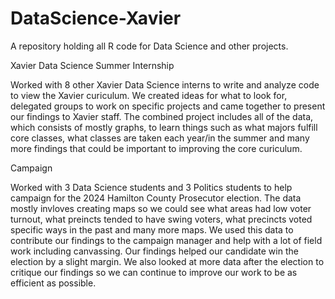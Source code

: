 # DataScience-Xavier
A repository holding all R code for Data Science and other projects.

Xavier Data Science Summer Internship

Worked with 8 other Xavier Data Science interns to write and analyze code to view the Xavier curiculum. We created ideas for what to look for, delegated groups to work on specific projects and came together to present our findings to Xavier staff. The combined project includes all of the data, which consists of mostly graphs, to learn things such as what majors fulfill core classes, what classes are taken each year/in the summer and many more findings that could be important to improving the core curiculum. 


Campaign 

Worked with 3 Data Science students and 3 Politics students to help campaign for the 2024 Hamilton County Prosecutor election. The data mostly invloves creating maps so we could see what areas had low voter turnout, what preincts tended to have swing voters, what precincts voted specific ways in the past and many more maps. We used this data to contribute our findings to the campaign manager and help with a lot of field work including canvassing. Our findings helped our candidate win the election by a slight margin. We also looked at more data after the election to critique our findings so we can continue to improve our work to be as efficient as possible.
